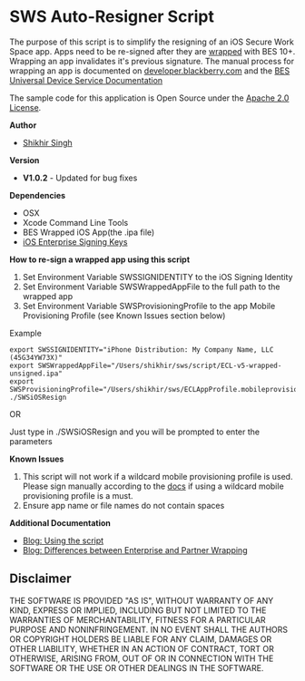 # SWS Auto-Resigner Script

The purpose of this script is to simplify the resigning of an iOS Secure Work Space app. Apps need to be re-signed after they are [wrapped](http://devblog.blackberry.com/2014/12/secure-work-space-enterprise-and-partner-wrapping/) with BES 10+. Wrapping an app invalidates it's previous signature. The manual process for wrapping an app is documented on [developer.blackberry.com](http://developer.blackberry.com/devzone/develop/enterprise/install_android_or_ios_work_space_app.html) and the [BES Universal Device Service Documentation](http://docs.blackberry.com/en/admin/deliverables/62506/BES10_v10.2.1_UDS_Advanced_Admin_Guide_en.pdf)


The sample code for this application is Open Source under the [Apache 2.0 License](http://www.apache.org/licenses/LICENSE-2.0.html).


**Author**

* [Shikhir Singh](http://code.shikhir.com/)


**Version**

* **V1.0.2** - Updated for bug fixes


**Dependencies**

* OSX
* Xcode Command Line Tools
* BES Wrapped iOS App(the .ipa file)
* [iOS Enterprise Signing Keys](https://developer.apple.com/programs/ios/enterprise/)


**How to re-sign a wrapped app using this script**

1. Set Environment Variable SWSSIGNIDENTITY to the iOS Signing Identity
2. Set Environment Variable SWSWrappedAppFile to the full path to the wrapped app
3. Set Environment Variable SWSProvisioningProfile to the app Mobile Provisioning Profile (see Known Issues section below)

Example
```
export SWSSIGNIDENTITY="iPhone Distribution: My Company Name, LLC (45G34YW73X)"
export SWSWrappedAppFile="/Users/shikhir/sws/script/ECL-v5-wrapped-unsigned.ipa"
export SWSProvisioningProfile="/Users/shikhir/sws/ECLAppProfile.mobileprovision"
./SWSiOSResign
```

OR

Just type in ./SWSiOSResign and you will be prompted to enter the parameters

**Known Issues**

1. This script will not work if a wildcard mobile provisioning profile is used. Please sign manually according to the [docs](http://developer.blackberry.com/devzone/develop/enterprise/resign_work_space_app.html) if using a wildcard mobile provisioning profile is a must.
2. Ensure app name or file names do not contain spaces

**Additional Documentation**
* [Blog: Using the script](http://devblog.blackberry.com/2014/10/re-signing-ios-apps/)
* [Blog: Differences between Enterprise and Partner Wrapping](http://devblog.blackberry.com/2014/12/secure-work-space-enterprise-and-partner-wrapping/)

## Disclaimer

THE SOFTWARE IS PROVIDED "AS IS", WITHOUT WARRANTY OF ANY KIND, EXPRESS OR IMPLIED, INCLUDING
BUT NOT LIMITED TO THE WARRANTIES OF MERCHANTABILITY, FITNESS FOR A PARTICULAR PURPOSE
AND NONINFRINGEMENT. IN NO EVENT SHALL THE AUTHORS OR COPYRIGHT HOLDERS BE LIABLE FOR
ANY CLAIM, DAMAGES OR OTHER LIABILITY, WHETHER IN AN ACTION OF CONTRACT, TORT OR
OTHERWISE, ARISING FROM, OUT OF OR IN CONNECTION WITH THE SOFTWARE OR THE USE OR
OTHER DEALINGS IN THE SOFTWARE.

